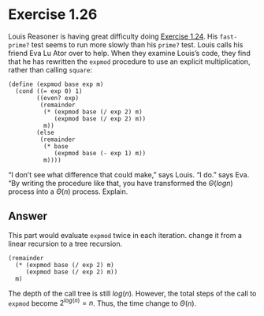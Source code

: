 # Exercise 1.26

Louis Reasoner is having great difficulty doing [Exercise 1.24](./1.24.md). His
`fast-prime?` test seems to run more slowly than his `prime?` test. Louis calls
his friend Eva Lu Ator over to help. When they examine Louis’s code, they find
that he has rewritten the `expmod` procedure to use an explicit multiplication,
rather than calling `square`:

```racket
(define (expmod base exp m)
  (cond ((= exp 0) 1)
        ((even? exp)
         (remainder
          (* (expmod base (/ exp 2) m)
             (expmod base (/ exp 2) m))
          m))
        (else
         (remainder
          (* base
             (expmod base (- exp 1) m))
          m))))
```

“I don’t see what difference that could make,” says Louis. “I do.” says Eva. “By
writing the procedure like that, you have transformed the $\Theta(log n)$
process into a $\Theta(n)$ process. Explain.

## Answer

This part would evaluate `expmod` twice in each iteration. change it from a
linear recursion to a tree recursion.

```racket
(remainder
  (* (expmod base (/ exp 2) m)
     (expmod base (/ exp 2) m))
  m)
```

The depth of the call tree is still $log(n)$. However, the total steps of the
call to `expmod` become $2^{log(n)} =  n$. Thus, the time change to $\Theta(n)$.
